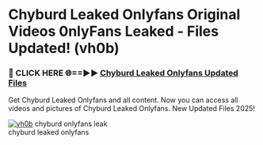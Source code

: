 # Chyburd Leaked Onlyfans Original Videos 0nlyFans Leaked - Files Updated! (vh0b)

<h3>🔴 CLICK HERE 🌐==►► <a href="https://tinyurl.com/3hn5wdd3" rel="nofollow">Chyburd Leaked Onlyfans Updated Files</a></h3>

Get Chyburd Leaked Onlyfans and all content. Now you can access all videos and pictures of Chyburd Leaked Onlyfans. New Updated Files 2025!

[![vh0b](https://i.imgur.com/4HnBqBT.gif)](https://tinyurl.com/3hn5wdd3)
chyburd onlyfans leak<br>
chyburd leaked onlyfans